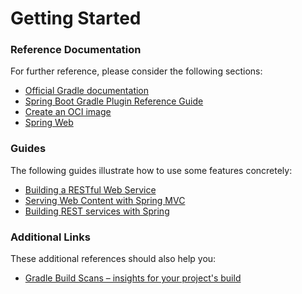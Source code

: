# Getting Started

### Reference Documentation

For further reference, please consider the following sections:

- [Official Gradle documentation](https://docs.gradle.org)
- [Spring Boot Gradle Plugin Reference Guide](https://docs.spring.io/spring-boot/docs/3.2.3/gradle-plugin/reference/html/)
- [Create an OCI image](https://docs.spring.io/spring-boot/docs/3.2.3/gradle-plugin/reference/html/#build-image)
- [Spring Web](https://docs.spring.io/spring-boot/docs/3.2.3/reference/htmlsingle/index.html#web)

### Guides

The following guides illustrate how to use some features concretely:

- [Building a RESTful Web Service](https://spring.io/guides/gs/rest-service/)
- [Serving Web Content with Spring MVC](https://spring.io/guides/gs/serving-web-content/)
- [Building REST services with Spring](https://spring.io/guides/tutorials/rest/)

### Additional Links

These additional references should also help you:

- [Gradle Build Scans – insights for your project's build](https://scans.gradle.com#gradle)
